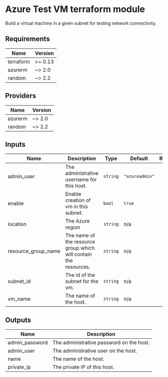 # Azure Test VM terraform module

Build a virtual machine in a given subnet for testing network connectivity.

<!-- markdownlint-disable -->
<!-- BEGINNING OF PRE-COMMIT-TERRAFORM DOCS HOOK -->
## Requirements

| Name | Version |
|------|---------|
| terraform | >= 0.13 |
| azurerm | ~> 2.0 |
| random | ~> 2.2 |

## Providers

| Name | Version |
|------|---------|
| azurerm | ~> 2.0 |
| random | ~> 2.2 |

## Inputs

| Name | Description | Type | Default | Required |
|------|-------------|------|---------|:--------:|
| admin\_user | The administrative username for this host. | `string` | `"azureadmin"` | no |
| enable | Enable creation of vm in this subnet. | `bool` | `true` | no |
| location | The Azure region | `string` | n/a | yes |
| resource\_group\_name | The name of the resource group which will contain the resources. | `string` | n/a | yes |
| subnet\_id | The id of the subnet for the vm. | `string` | n/a | yes |
| vm\_name | The name of the host. | `string` | n/a | yes |

## Outputs

| Name | Description |
|------|-------------|
| admin\_password | The administrative password on the host. |
| admin\_user | The administrative user on the host. |
| name | The name of the host. |
| private\_ip | The private IP of this host. |

<!-- END OF PRE-COMMIT-TERRAFORM DOCS HOOK -->
<!-- markdownlint-restore -->
